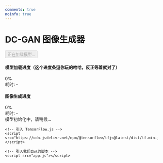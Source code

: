 ```yaml
---
comments: true
noinfo: true
---
```

<!DOCTYPE html>
<html lang="zh-CN">
<head>
    <meta charset="UTF-8">
    <meta name="viewport" content="width=device-width, initial-scale=1.0">
    <title>DC-GAN</title>
    <link rel="stylesheet" href="style.css">
</head>
<body>
    <div class="container">
        <h1>DC-GAN 图像生成器</h1>
        <div class="canvases-container">
            <div class="canvas-wrapper">
                <canvas id="ganCanvas1" width="64" height="64"></canvas>
            </div>
            <div class="canvas-wrapper">
                <canvas id="ganCanvas2" width="64" height="64"></canvas>
            </div>
        </div>
        <button id="generateBtn" disabled>正在加载模型...</button>
        <div class="progress-container">
            <h4>模型加载进度（这个进度条逗你玩的哈哈，反正等着就对了）</h4>
            <div class="progress-bar">
                <div id="modelLoadProgress" class="progress-fill"></div>
            </div>
            <span id="modelLoadPercent">0%</span>
            <div id="modelLoadTime" class="time-display">耗时: -</div>
        </div>
        <div class="progress-container">
            <h4>图像生成进度</h4>
            <div class="progress-bar">
                <div id="imageGenProgress" class="progress-fill"></div>
            </div>
            <span id="imageGenPercent">0%</span>
            <div id="imageGenTime" class="time-display">耗时: -</div>
        </div>
        <div id="status">模型初始化中，请稍候...</div>
    </div>

    <!-- 引入 TensorFlow.js -->
    <script src="https://cdn.jsdelivr.net/npm/@tensorflow/tfjs@latest/dist/tf.min.js"></script>
    
    <!-- 引入我们自己的脚本 -->
    <script src="app.js"></script>
</body>
</html>